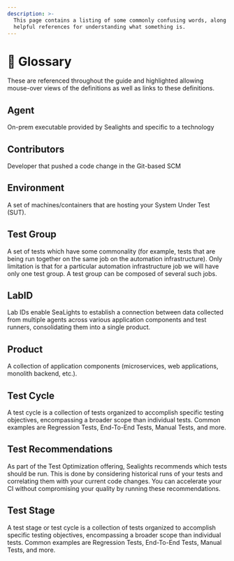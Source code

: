 ```yaml
---
description: >-
  This page contains a listing of some commonly confusing words, along with any
  helpful references for understanding what something is.
---
```


# 📖 Glossary

&#x20;These are referenced throughout the guide and highlighted allowing mouse-over views of the definitions as well as links to these definitions.



## Agent

On-prem executable provided by Sealights and specific to a technology

## Contributors

Developer that pushed a code change in the Git-based SCM

## Environment&#x20;

A set of machines/containers that are hosting your System Under Test (SUT).&#x20;

## Test Group

A set of tests which have some commonality (for example, tests that are being run together  on the same job on the automation infrastructure). Only limitation is that for a particular automation infrastructure job we will have only one test group. A test group can be composed of several such jobs.

## LabID

Lab IDs enable SeaLights to establish a connection between data collected from multiple agents across various application components and test runners, consolidating them into a single product.

## Product

A collection of application components (microservices, web applications, monolith backend, etc.).

## Test Cycle

A test cycle is a collection of tests organized to accomplish specific testing objectives, encompassing a broader scope than individual tests. Common examples are Regression Tests, End-To-End Tests, Manual Tests, and more.

## **Test Recommendations**

As part of the Test Optimization offering, Sealights recommends which tests should be run. This is done by considering historical runs of your tests and correlating them with your current code changes. You can accelerate your CI without compromising your quality by running these recommendations.

## Test Stage

A test stage or test cycle is a collection of tests organized to accomplish specific testing objectives, encompassing a broader scope than individual tests. Common examples are Regression Tests, End-To-End Tests, Manual Tests, and more.
